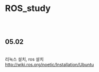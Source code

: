 # ROS_study



<br><br><h2>05.02</h2><br>
리눅스 설치, ros 설치 <br>
http://wiki.ros.org/noetic/Installation/Ubuntu
